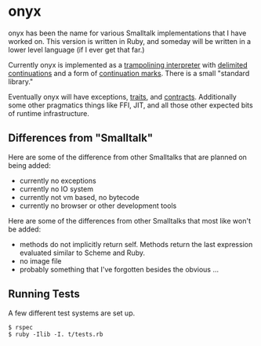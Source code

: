 

# onyx #

onyx has been the name for various Smalltalk implementations that I have
worked on.  This version is written in Ruby, and someday will be written
in a lower level language (if I ever get that far.)

Currently onyx is implemented as a [trampolining interpreter][tramp]
with [delimited continuations][delim] and a form of [continuation
marks][cmarks].  There is a small "standard library."

Eventually onyx will have exceptions, [traits][traits],
and [contracts][contracts].
Additionally some other pragmatics things like FFI, JIT, and all those
other expected bits of runtime infrastructure.

## Differences from "Smalltalk" ##

Here are some of the difference from other Smalltalks that are planned
on being added:

- currently no exceptions
- currently no IO system 
- currently not vm based, no bytecode
- currently no browser or other development tools


Here are some of the differences from other Smalltalks that most like
won't be added:

- methods do not implicitly return self.  Methods return the last
  expression evaluated similar to Scheme and Ruby.
- no image file
- probably something that I've forgotten besides the obvious ...

## Running Tests ##

A few different test systems are set up.

    $ rspec
    $ ruby -Ilib -I. t/tests.rb



[tramp]:     http://www.cs.indiana.edu/hyplan/sganz/publications/icfp99/paper.pdf
[delim]:     http://www.ccs.neu.edu/racket/pubs/icfp07-fyff.pdf
[cmarks]:    http://www.ccs.neu.edu/racket/pubs/dissertation-clements.pdf
[contracts]: http://www.ccs.neu.edu/racket/pubs/thesis-robby.pdf
[traits]:    http://scg.unibe.ch/archive/papers/Scha03aTraits.pdf

